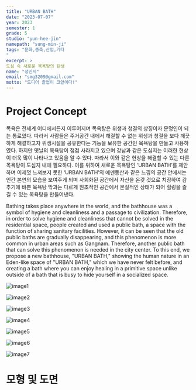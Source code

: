 ```yaml
---
title: "URBAN BATH"
date: "2023-07-07"
year: 2023
semester: 1
grade: 5 
studio: "yun-hee-jin"
namepath: "sung-min-ji"
tags: "문화,증축,산업,기타
"
excerpt: >
도심 속 새로운 목욕탕의 탄생
name: "성민지"
email: "smg3209@gmail.com"
motto: "드디어 졸업이 코앞이다!"
---
```


# Project Concept

목욕은 전세계 어디에서든지 이루어지며 목욕탕은 위생과 청결의 상징이자 문명인이 되는 통로였다. 따라서 사람들은 주거공간 내에서 해결할 수 없는 위생과 청결을 보다 깨끗하게 해결하고자 위생시설을 공유한다는 기능을 보유한 공간인 목욕탕을 만들고 사용하였다. 하지만 옛날의 목욕탕이 점점 사라지고 있으며 강남과 같은 도심지는 이러한 현상이 더욱 많이 나타나고 있음을 알 수 있다. 따라서 이와 같은 현상을 해결할 수 있는 다른 목욕탕이 도심지 내에 필요하다. 이를 위하여 새로운 목욕탕인 ‘URBAN BATH’를 제안하며 이제껏 느껴보지 못한 ‘URBAN BATH’의 에덴동산과 같은 느낌의 공간 안에서는 인간 본연의 모습을 보여주게 되며 사회화된 공간에서 자신을 온갖 것으로 치장하여 감추기에 바쁜 목욕탕 밖과는 다르게 원초적인 공간에서 본질적인 상태가 되어 힐링을 즐길 수 있는 목욕탕을 만들어낸다.

Bathing takes place anywhere in the world, and the bathhouse was a symbol of hygiene and cleanliness and a passage to civilization. Therefore, in order to solve hygiene and cleanliness that cannot be solved in the residential space, people created and used a public bath, a space with the function of sharing sanitary facilities. However, it can be seen that the old public baths are gradually disappearing, and this phenomenon is more common in urban areas such as Gangnam. Therefore, another public bath that can solve this phenomenon is needed in the city center. To this end, we propose a new bathhouse, "URBAN BATH," showing the human nature in an Eden-like space of "URBAN BATH," which we have never felt before, and creating a bath where you can enjoy healing in a primitive space unlike outside of a bath that is busy to hide yourself in a socialized space.

![image1](/posts-images/2023_1_5_yun-hee-jin_sung-min-ji/image1.jpg)

![image2](/posts-images/2023_1_5_yun-hee-jin_sung-min-ji/image2.jpg)

![image3](/posts-images/2023_1_5_yun-hee-jin_sung-min-ji/image3.jpg)

![image4](/posts-images/2023_1_5_yun-hee-jin_sung-min-ji/image4.jpg)

![image5](/posts-images/2023_1_5_yun-hee-jin_sung-min-ji/image5.jpg)

![image6](/posts-images/2023_1_5_yun-hee-jin_sung-min-ji/image6.jpg)

![image7](/posts-images/2023_1_5_yun-hee-jin_sung-min-ji/image7.jpg)

# 모형 및 도면
